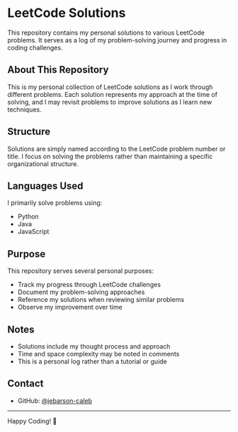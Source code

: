 # LeetCode Solutions

This repository contains my personal solutions to various LeetCode problems. It serves as a log of my problem-solving journey and progress in coding challenges.

## About This Repository

This is my personal collection of LeetCode solutions as I work through different problems. Each solution represents my approach at the time of solving, and I may revisit problems to improve solutions as I learn new techniques.

## Structure

Solutions are simply named according to the LeetCode problem number or title. I focus on solving the problems rather than maintaining a specific organizational structure.

## Languages Used

I primarily solve problems using:
- Python
- Java
- JavaScript

## Purpose

This repository serves several personal purposes:
- Track my progress through LeetCode challenges
- Document my problem-solving approaches
- Reference my solutions when reviewing similar problems
- Observe my improvement over time

## Notes

- Solutions include my thought process and approach
- Time and space complexity may be noted in comments
- This is a personal log rather than a tutorial or guide

## Contact

- GitHub: [@jebarson-caleb](https://github.com/jebarson-caleb)

---

Happy Coding! 🚀
